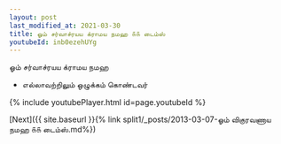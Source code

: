 ```yaml
---
layout: post
last_modified_at: 2021-03-30
title: ஓம் சர்வாச்ரயய க்ராமய நமஹ ௧௧ டைம்ஸ்
youtubeId: inb0ezehUYg
---
```

 
 
 ஓம் சர்வாச்ரயய க்ராமய நமஹ  
 
 -  எல்லாவற்றிலும் ஒழுக்கம் கொண்டவர் 
 
  
 
  
 
 
 
 
 
 


{% include youtubePlayer.html id=page.youtubeId %}
 
[Next]({{ site.baseurl }}{% link  split1/_posts/2013-03-07-ஓம் விகுரவணாய நமஹ ௧௧ டைம்ஸ்.md%})
 
